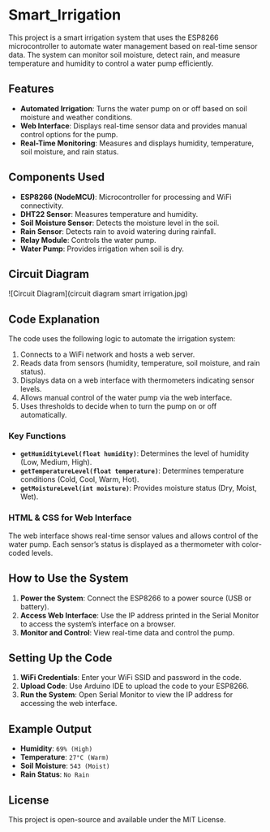 # Smart_Irrigation

This project is a smart irrigation system that uses the ESP8266 microcontroller to automate water management based on real-time sensor data. The system can monitor soil moisture, detect rain, and measure temperature and humidity to control a water pump efficiently.

## Features
- **Automated Irrigation**: Turns the water pump on or off based on soil moisture and weather conditions.
- **Web Interface**: Displays real-time sensor data and provides manual control options for the pump.
- **Real-Time Monitoring**: Measures and displays humidity, temperature, soil moisture, and rain status.

## Components Used
- **ESP8266 (NodeMCU)**: Microcontroller for processing and WiFi connectivity.
- **DHT22 Sensor**: Measures temperature and humidity.
- **Soil Moisture Sensor**: Detects the moisture level in the soil.
- **Rain Sensor**: Detects rain to avoid watering during rainfall.
- **Relay Module**: Controls the water pump.
- **Water Pump**: Provides irrigation when soil is dry.

## Circuit Diagram
![Circuit Diagram](circuit diagram smart irrigation.jpg)



## Code Explanation
The code uses the following logic to automate the irrigation system:
1. Connects to a WiFi network and hosts a web server.
2. Reads data from sensors (humidity, temperature, soil moisture, and rain status).
3. Displays data on a web interface with thermometers indicating sensor levels.
4. Allows manual control of the water pump via the web interface.
5. Uses thresholds to decide when to turn the pump on or off automatically.

### Key Functions
- **`getHumidityLevel(float humidity)`**: Determines the level of humidity (Low, Medium, High).
- **`getTemperatureLevel(float temperature)`**: Determines temperature conditions (Cold, Cool, Warm, Hot).
- **`getMoistureLevel(int moisture)`**: Provides moisture status (Dry, Moist, Wet).

### HTML & CSS for Web Interface
The web interface shows real-time sensor values and allows control of the water pump. Each sensor’s status is displayed as a thermometer with color-coded levels.

## How to Use the System
1. **Power the System**: Connect the ESP8266 to a power source (USB or battery).
2. **Access Web Interface**: Use the IP address printed in the Serial Monitor to access the system’s interface on a browser.
3. **Monitor and Control**: View real-time data and control the pump.

## Setting Up the Code
1. **WiFi Credentials**: Enter your WiFi SSID and password in the code.
2. **Upload Code**: Use Arduino IDE to upload the code to your ESP8266.
3. **Run the System**: Open Serial Monitor to view the IP address for accessing the web interface.

## Example Output
- **Humidity**: `69% (High)`
- **Temperature**: `27°C (Warm)`
- **Soil Moisture**: `543 (Moist)`
- **Rain Status**: `No Rain`

## License
This project is open-source and available under the MIT License.
